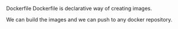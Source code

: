 Dockerfile
Dockerfile is declarative way of creating images.

We can build the images and we can push to any docker repository.